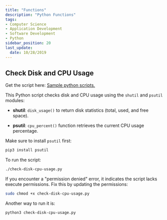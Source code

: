 ```yaml
---
title: "Functions"
description: "Python Functions"
tags: 
- Computer Science
- Application Development
- Software Development
- Python
sidebar_position: 20
last_update:
  date: 10/28/2019
---
```



## Check Disk and CPU Usage 

Get the script here: [Sample python scripts.](https://github.com/joseeden/joeden/tree/master/assets/code/python/basics)


This Python script checks disk and CPU usage using the `shutil` and `psutil` modules:

- **shutil**: `disk_usage()` to return disk statistics (total, used, and free space).
  
- **psutil**: `cpu_percent()` function retrieves the current CPU usage percentage.

Make sure to install `psutil` first:

```python
pip3 install psutil 
```

To run the script:

```bash
./check-disk-cpu-usage.py
```

If you encounter a "permission denied" error, it indicates the script lacks execute permissions. Fix this by updating the permissions:

```bash
sudo chmod +x check-disk-cpu-usage.py
```

Another way to run it is:

```bash
python3 check-disk-cpu-usage.py
```

